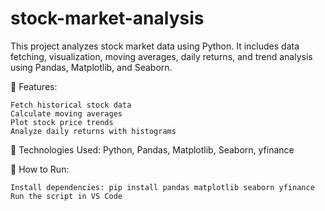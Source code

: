 # stock-market-analysis
This project analyzes stock market data using Python. It includes data fetching, visualization, moving averages, daily returns, and trend analysis using Pandas, Matplotlib, and Seaborn.

🔹 Features:

    Fetch historical stock data
    Calculate moving averages
    Plot stock price trends
    Analyze daily returns with histograms

🚀 Technologies Used: Python, Pandas, Matplotlib, Seaborn, yfinance

🔗 How to Run:

    Install dependencies: pip install pandas matplotlib seaborn yfinance
    Run the script in VS Code
